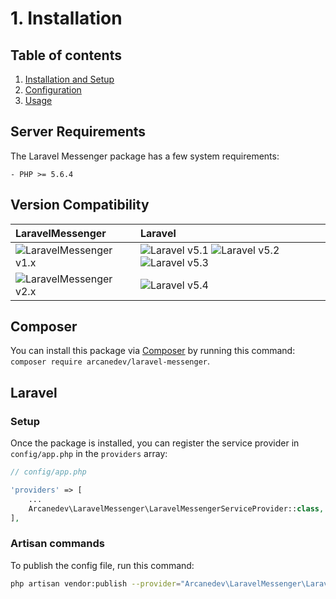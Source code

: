 # 1. Installation

## Table of contents

  1. [Installation and Setup](1-Installation-and-Setup.md)
  2. [Configuration](2-Configuration.md)
  3. [Usage](3-Usage.md)

## Server Requirements

The Laravel Messenger package has a few system requirements:

```
- PHP >= 5.6.4
```

## Version Compatibility

| LaravelMessenger                                | Laravel                                                                                |
|:------------------------------------------------|:---------------------------------------------------------------------------------------|
| ![LaravelMessenger v1.x][laravel_messenger_1_x] | ![Laravel v5.1][laravel_5_1] ![Laravel v5.2][laravel_5_2] ![Laravel v5.3][laravel_5_3] |
| ![LaravelMessenger v2.x][laravel_messenger_2_x] | ![Laravel v5.4][laravel_5_4]                                                           |

[laravel_5_1]:  https://img.shields.io/badge/v5.1-supported-brightgreen.svg?style=flat-square "Laravel v5.1"
[laravel_5_2]:  https://img.shields.io/badge/v5.2-supported-brightgreen.svg?style=flat-square "Laravel v5.2"
[laravel_5_3]:  https://img.shields.io/badge/v5.3-supported-brightgreen.svg?style=flat-square "Laravel v5.3"
[laravel_5_4]:  https://img.shields.io/badge/v5.4-supported-brightgreen.svg?style=flat-square "Laravel v5.4"

[laravel_messenger_1_x]: https://img.shields.io/badge/version-1.*-blue.svg?style=flat-square "LaravelMessenger v1.*"
[laravel_messenger_2_x]: https://img.shields.io/badge/version-2.*-blue.svg?style=flat-square "LaravelMessenger v2.*"

## Composer

You can install this package via [Composer](http://getcomposer.org/) by running this command: `composer require arcanedev/laravel-messenger`.

## Laravel

### Setup

Once the package is installed, you can register the service provider in `config/app.php` in the `providers` array:

```php
// config/app.php

'providers' => [
    ...
    Arcanedev\LaravelMessenger\LaravelMessengerServiceProvider::class,
],
```

### Artisan commands

To publish the config file, run this command:

```bash
php artisan vendor:publish --provider="Arcanedev\LaravelMessenger\LaravelMessengerServiceProvider"
```
